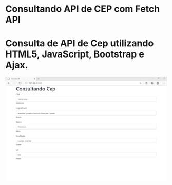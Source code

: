 # Consultando API de CEP com Fetch API

# Consulta de API de Cep utilizando HTML5, JavaScript, Bootstrap e Ajax.

![Consulta-Cep](https://github.com/phdev182/Consulta-de-Cep/blob/master/Consulta-cep.png)
